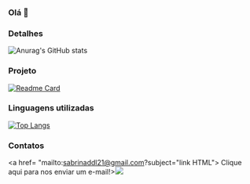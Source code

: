 ### Olá 👋

### Detalhes

![Anurag's GitHub stats](https://github-readme-stats.vercel.app/api?username=sabrina-mendes&show_icons=true&theme=transparent)

### Projeto

[![Readme Card](https://github-readme-stats.vercel.app/api/pin/?username=sabrina-mendes&repo=Tik-Tok-Project&true&theme=transparent)](https://github.com/anuraghazra/github-readme-stats)

### Linguagens utilizadas

[![Top Langs](https://github-readme-stats.vercel.app/api/top-langs/?username=sabrina-mendes&true&theme=transparent)](https://github.com/anuraghazra/github-readme-stats)

### Contatos

<a href= "mailto:sabrinaddl21@gmail.com?subject="link HTML"> Clique aqui para nos enviar um e-mail!></a><img src="https://img.shields.io/badge/Gmail-D14836?style=for-the-badge&logo=gmail&logoColor=white" target="_blank"></a>
